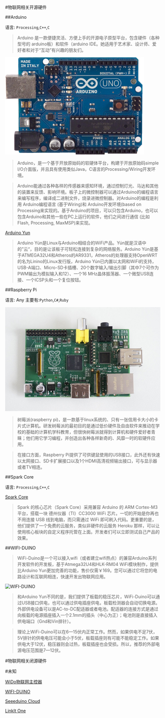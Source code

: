 #物联网相关开源硬件

##Arduino

语言: ``Processing``,``C++``,``C``

> Arduino 是一款便捷灵活、方便上手的开源电子原型平台，包含硬件（各种型号的 arduino板）和软件（arduino IDE。她适用于艺术家、设计师、爱好者和对于“互动”有兴趣的朋友们。 

![Arduino](../images/arduino.jpg)

> Arduino，是一个基于开放原始码的软硬体平台，构建于开放原始码simple I/O介面版，并且具有使用类似Java，C语言的Processing/Wiring开发环境。 

> Arduino能通过各种各样的传感器来感知环境，通过控制灯光、马达和其他的装置来反馈、影响环境。板子上的微控制器可以通过Arduino的编程语言来编写程序，编译成二进制文件，烧录进微控制器。对Arduino的编程是利用 Arduino编程语言 (基于Wiring)和 Arduino开发环境(based on Processing来实现的。基于Arduino的项目，可以只包含Arduino，也可以包含Arduino和其他一些在PC上运行的软件，他们之间进行通信 (比如 Flash, Processing, MaxMSP)来实现。

[Arduino Yun](./ArduinoYun.md)

> Arduino Yún是Linux与Arduino相结合的WiFi产品。Yún就是汉语中的”云“，目的是让该板子可轻松连接到复杂的网络服务。Arduino Yún是基于ATMEGA32U4和Atheros的AR9331，Atheros的处理器支持OpenWRT的名为Linino的Linux发行版，Arduino Yún已内置以太网和WiFi的支持，USB-A端口、Micro-SD卡插槽、20个数字输入/输出引脚（其中7个可作为PWM输出为模拟输入和12）、一个16 MHz晶体振荡器、一个微型USB连接、一个ICSP头和一个复位按钮。

##Raspberry Pi 

语言: Any
主要有:``Python``,``C#``,``Ruby``

![RaspberryPi](../images/rpi.jpg)

> 树莓派(raspberry pi)，是一款基于linux系统的、只有一张信用卡大小的卡片式计算机。研发树莓派的最初目的是通过低价硬件及自由软件来推动在学校的基础的计算机学科教育，但很快树莓派就得到计算机和硬件爱好者青睐；他们用它学习编程，并创造出各种各样新奇的、风靡一时的软硬件应用。

> 在接口方面，Raspberry Pi提供了可供键鼠使用的USB接口，此外还有快速以太网接口、SD卡扩展接口以及1个HDMI高清视频输出接口，可与显示器或者TV相连。

##Spark Core

语言: ``Processing``,``C++``,``C``

[Spark Core](./SparkCore.md)

> Spark 的核心芯片（Spark Core）采用兼容 Arduino 的 ARM Cortex-M3 平台，搭载一块 德州仪器（TI）CC3000 WiFi 芯片。一切的开始是你再也不用连接 USB 线到电脑，而只需通过 WiFi 即可刷入代码。更重要的是，他们提供了一个免费的云服务，类似非硬件的云服务 Heroku 那样，可以让使用核心板块的自定义程序托管在上面。开发者们可以立即测试自己产品的效果。

##WIFI-DUINO

> WiFi-Duino是一个可以接入wifi（或者建立wifi热点）的兼容Arduino系列开发软件的开发板，基于Atmega32U4和HLK-RM04 WiFi模块制作，提供比Arduino Yun更加完善的功能，售价仅需￥169。您可以通过它将您的电路设计和互联网相连，快速开发出物联网应用。

![WIFI-DUINO](http://bcs.duapp.com/blogimbed/wifi-duino/v1_fb.png)

> 和Arduino Yun不同的是，我们提供了板载的稳压芯片，WiFi-Duino可以通过USB接口供电，也可以通过供电插座供电，板载检测器会自动切换电源。外部供电设备可以是AC-to-DC配适器或者电池。配适器的连接方式是通过向板载的电源插座插入一个2.1mm的插头（中心为正）；电池则是直接插入供电端口（Gnd和Vin排针）。

>理论上WiFi-Duino可以在6—15伏内正常工作。然而，如果供电不足7伏，5V排针的供电电压可能会小于5伏，板载插座则有可能不能稳定工作。如果供电大于12伏，稳压器则会过热，板载插座也会受损。所以，推荐的外部电源电压范围是7—12伏。



#物联网相关闭源硬件


#未知

[WiDo物联网主控器](./WiDo.md)

[WIFI-DUINO](./WIFI-DUINO.md)

[Seeeduino Cloud](./SeeeduinoCloud.md)

[LinkIt One](./LinkItOne.md)